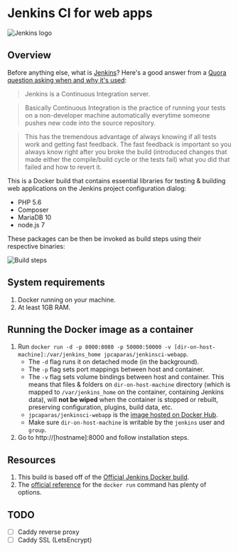 # Jenkins CI for web apps

![Jenkins logo](http://i.imgur.com/CxLJ8ra.png)

## Overview
Before anything else, what is [Jenkins](https://jenkins.io/)? Here's a good answer from a [Quora question asking when and why it's used](https://www.quora.com/What-is-Jenkins-When-and-why-is-it-used):

> Jenkins is a Continuous Integration server.

> Basically Continuous Integration is the practice of running your tests on a non-developer machine automatically everytime someone pushes new code into the source repository.

> This has the tremendous advantage of always knowing if all tests work and getting fast feedback. The fast feedback is important so you always know right after you broke the build (introduced changes that made either the compile/build cycle or the tests fail) what you did that failed and how to revert it.

This is a Docker build that contains essential libraries for testing & building web applications on the Jenkins project configuration dialog:

- PHP 5.6
- Composer
- MariaDB 10
- node.js 7

These packages can be then be invoked as build steps using their respective binaries:

![Build steps](http://i.imgur.com/NESEqc5l.png)

## System requirements
1. Docker running on your machine.
1. At least 1GB RAM.

## Running the Docker image as a container
1. Run `docker run -d -p 8000:8080 -p 50000:50000 -v [dir-on-host-machine]:/var/jenkins_home jpcaparas/jenkinsci-webapp`.
    - The `-d` flag runs it on detached mode (in the background).
    - The `-p` flag sets port mappings between host and container.
    - The `-v` flag sets volume bindings between host and container. This means that files & folders on `dir-on-host-machine` directory (which is mapped to `/var/jenkins_home` on the container, containing Jenkins data), will **not be wiped** when the container is stopped or rebuilt, preserving configuration, plugins, build data, etc.
    - `jpcaparas/jenkinsci-webapp` is the [image hosted on Docker Hub](https://hub.docker.com/r/jpcaparas/jenkinsci-webapp/).
    - Make sure `dir-on-host-machine` is writable by the `jenkins` user and `group`.
1. Go to http://[hostname]:8000 and follow installation steps.

## Resources
1. This build is based off of the [Official Jenkins Docker build](https://github.com/jenkinsci/docker).
1. The [official reference](https://docs.docker.com/engine/reference/run/) for the `docker run` command has plenty of options.

## TODO
- [ ] Caddy reverse proxy
- [ ] Caddy SSL (LetsEncrypt)
